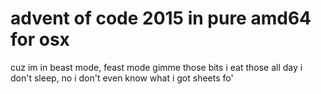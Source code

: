 # advent of code 2015 in pure amd64 for osx

   cuz im in beast mode, feast mode
   gimme those bits i eat those
   all day i don't sleep, no
   i don't even know what i got sheets fo'
